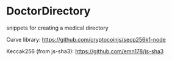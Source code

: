 # DoctorDirectory
snippets for creating a medical directory

Curve library:
https://github.com/cryptocoinjs/secp256k1-node

Keccak256 (from js-sha3):
https://github.com/emn178/js-sha3
